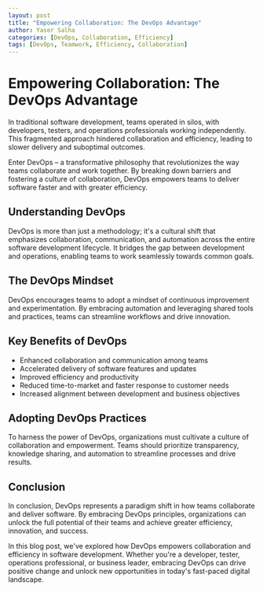 ```yaml
---
layout: post
title: "Empowering Collaboration: The DevOps Advantage"
author: Yaser Salha
categories: [DevOps, Collaboration, Efficiency]
tags: [DevOps, Teamwork, Efficiency, Collaboration]
---
```


# Empowering Collaboration: The DevOps Advantage

In traditional software development, teams operated in silos, with developers, testers, and operations professionals working independently. This fragmented approach hindered collaboration and efficiency, leading to slower delivery and suboptimal outcomes.

Enter DevOps – a transformative philosophy that revolutionizes the way teams collaborate and work together. By breaking down barriers and fostering a culture of collaboration, DevOps empowers teams to deliver software faster and with greater efficiency.

## Understanding DevOps

DevOps is more than just a methodology; it's a cultural shift that emphasizes collaboration, communication, and automation across the entire software development lifecycle. It bridges the gap between development and operations, enabling teams to work seamlessly towards common goals.

## The DevOps Mindset

DevOps encourages teams to adopt a mindset of continuous improvement and experimentation. By embracing automation and leveraging shared tools and practices, teams can streamline workflows and drive innovation.

## Key Benefits of DevOps

- Enhanced collaboration and communication among teams
- Accelerated delivery of software features and updates
- Improved efficiency and productivity
- Reduced time-to-market and faster response to customer needs
- Increased alignment between development and business objectives

## Adopting DevOps Practices

To harness the power of DevOps, organizations must cultivate a culture of collaboration and empowerment. Teams should prioritize transparency, knowledge sharing, and automation to streamline processes and drive results.

## Conclusion

In conclusion, DevOps represents a paradigm shift in how teams collaborate and deliver software. By embracing DevOps principles, organizations can unlock the full potential of their teams and achieve greater efficiency, innovation, and success.

In this blog post, we've explored how DevOps empowers collaboration and efficiency in software development. Whether you're a developer, tester, operations professional, or business leader, embracing DevOps can drive positive change and unlock new opportunities in today's fast-paced digital landscape.


<script src="https://utteranc.es/client.js"
        repo="ysalha2003.github.io"
        issue-term="pathname"
        theme="github-dark"
        crossorigin="anonymous"
        async>
</script>